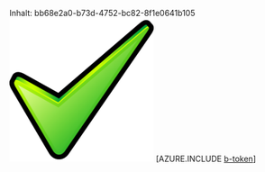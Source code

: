 Inhalt: bb68e2a0-b73d-4752-bc82-8f1e0641b105![Bild](40df6498-e984-4ad7-a8b4-5a6bfab8b959.png)
[AZURE.INCLUDE [b-token](7ac3e336-9d47-4cbf-8628-fb5a29bec628.md)]
